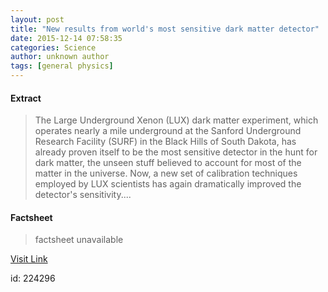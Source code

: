 ```yaml
---
layout: post
title: "New results from world's most sensitive dark matter detector"
date: 2015-12-14 07:58:35
categories: Science
author: unknown author
tags: [general physics]
---
```



#### Extract
>The Large Underground Xenon (LUX) dark matter experiment, which operates nearly a mile underground at the Sanford Underground Research Facility (SURF) in the Black Hills of South Dakota, has already proven itself to be the most sensitive detector in the hunt for dark matter, the unseen stuff believed to account for most of the matter in the universe. Now, a new set of calibration techniques employed by LUX scientists has again dramatically improved the detector's sensitivity....

#### Factsheet
>factsheet unavailable

[Visit Link](http://phys.org/news/2015-12-results-world-sensitive-dark-detector.html)

id:  224296


